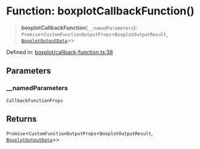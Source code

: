 # Function: boxplotCallbackFunction()

> **boxplotCallbackFunction**(`__namedParameters`): `Promise`\<`CustomFunctionOutputProps`\<`BoxplotOutputResult`, [`BoxplotOutputData`](../type-aliases/BoxplotOutputData.md)\>\>

Defined in: [boxplot/callback-function.ts:38](https://github.com/GeoDaCenter/openassistant/blob/a1bcfdf89aac2d64b3bda9cf92b96ead076def28/packages/echarts/src/boxplot/callback-function.ts#L38)

## Parameters

### \_\_namedParameters

`CallbackFunctionProps`

## Returns

`Promise`\<`CustomFunctionOutputProps`\<`BoxplotOutputResult`, [`BoxplotOutputData`](../type-aliases/BoxplotOutputData.md)\>\>
